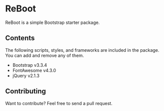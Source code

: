 ReBoot
=============

ReBoot is a simple Bootstrap starter package.

Contents
-------

The following scripts, styles, and frameworks are included in the package. You can add and remove any of them.

* Bootstrap v3.3.4
* FontAwesome v4.3.0
* jQuery v2.1.3


Contributing
------------

Want to contribute? Feel free to send a pull request.

